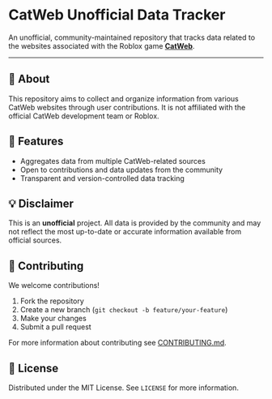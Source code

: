 # CatWeb Unofficial Data Tracker

An unofficial, community-maintained repository that tracks data related to the websites associated with the Roblox game [**CatWeb**](https://www.roblox.com/games/16855862021).

---

## 📌 About

This repository aims to collect and organize information from various CatWeb websites through user contributions. It is not affiliated with the official CatWeb development team or Roblox.

## 🧩 Features

- Aggregates data from multiple CatWeb-related sources
- Open to contributions and data updates from the community
- Transparent and version-controlled data tracking

## 💡 Disclaimer

This is an **unofficial** project. All data is provided by the community and may not reflect the most up-to-date or accurate information available from official sources.

## 🤝 Contributing

We welcome contributions!

1. Fork the repository
2. Create a new branch (`git checkout -b feature/your-feature`)
3. Make your changes
4. Submit a pull request

For more information about contributing see [CONTRIBUTING.md](CONTRIBUTING.md).

## 📄 License

Distributed under the MIT License. See `LICENSE` for more information.

